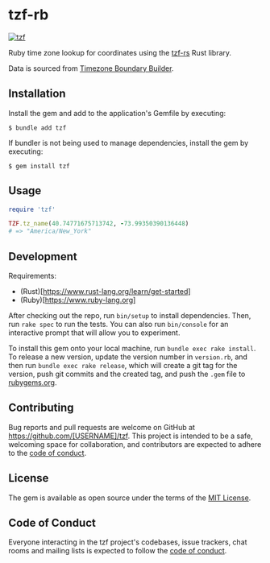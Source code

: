# tzf-rb

[![tzf](https://badge.fury.io/rb/tzf.svg)](https://badge.fury.io/rb/tzf)

Ruby time zone lookup for coordinates using the [tzf-rs](https://github.com/ringsaturn/tzf-rs) Rust library.

Data is sourced from [Timezone Boundary Builder](https://github.com/evansiroky/timezone-boundary-builder).

## Installation

Install the gem and add to the application's Gemfile by executing:

    $ bundle add tzf

If bundler is not being used to manage dependencies, install the gem by executing:

    $ gem install tzf

## Usage

```rb
require 'tzf'

TZF.tz_name(40.74771675713742, -73.99350390136448)
# => "America/New_York"
```

## Development

Requirements:

- (Rust)[https://www.rust-lang.org/learn/get-started]
- (Ruby)[https://www.ruby-lang.org]

After checking out the repo, run `bin/setup` to install dependencies. Then, run `rake spec` to run the tests. You can also run `bin/console` for an interactive prompt that will allow you to experiment.

To install this gem onto your local machine, run `bundle exec rake install`. To release a new version, update the version number in `version.rb`, and then run `bundle exec rake release`, which will create a git tag for the version, push git commits and the created tag, and push the `.gem` file to [rubygems.org](https://rubygems.org).

## Contributing

Bug reports and pull requests are welcome on GitHub at https://github.com/[USERNAME]/tzf. This project is intended to be a safe, welcoming space for collaboration, and contributors are expected to adhere to the [code of conduct](https://github.com/[USERNAME]/tzf/blob/main/CODE_OF_CONDUCT.md).

## License

The gem is available as open source under the terms of the [MIT License](https://opensource.org/licenses/MIT).

## Code of Conduct

Everyone interacting in the tzf project's codebases, issue trackers, chat rooms and mailing lists is expected to follow the [code of conduct](https://github.com/[USERNAME]/tzf/blob/main/CODE_OF_CONDUCT.md).
